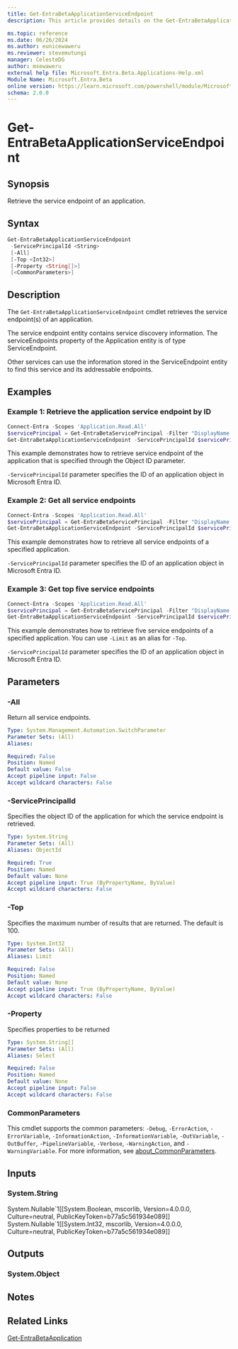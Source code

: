 ```yaml
---
title: Get-EntraBetaApplicationServiceEndpoint
description: This article provides details on the Get-EntraBetaApplicationServiceEndpoint command.

ms.topic: reference
ms.date: 06/26/2024
ms.author: eunicewaweru
ms.reviewer: stevemutungi
manager: CelesteDG
author: msewaweru
external help file: Microsoft.Entra.Beta.Applications-Help.xml
Module Name: Microsoft.Entra.Beta
online version: https://learn.microsoft.com/powershell/module/Microsoft.Entra.Beta/Get-EntraBetaApplicationServiceEndpoint
schema: 2.0.0
---
```


# Get-EntraBetaApplicationServiceEndpoint

## Synopsis

Retrieve the service endpoint of an application.

## Syntax

```powershell
Get-EntraBetaApplicationServiceEndpoint
 -ServicePrincipalId <String>
 [-All]
 [-Top <Int32>]
 [-Property <String[]>]
 [<CommonParameters>]
```

## Description

The `Get-EntraBetaApplicationServiceEndpoint` cmdlet retrieves the service endpoint(s) of an application.

The service endpoint entity contains service discovery information. The serviceEndpoints property of the Application entity is of type ServiceEndpoint.

Other services can use the information stored in the ServiceEndpoint entity to find this service and its addressable endpoints.

## Examples

### Example 1: Retrieve the application service endpoint by ID

```powershell
Connect-Entra -Scopes 'Application.Read.All'
$servicePrincipal = Get-EntraBetaServicePrincipal -Filter "DisplayName eq 'Contoso Helpdesk App'"
Get-EntraBetaApplicationServiceEndpoint -ServicePrincipalId $servicePrincipal.Id
```

This example demonstrates how to retrieve service endpoint of the application that is specified through the Object ID parameter.

`-ServicePrincipalId` parameter specifies the ID of an application object in Microsoft Entra ID.

### Example 2: Get all service endpoints

```powershell
Connect-Entra -Scopes 'Application.Read.All'
$servicePrincipal = Get-EntraBetaServicePrincipal -Filter "DisplayName eq 'Contoso Helpdesk App'"
Get-EntraBetaApplicationServiceEndpoint -ServicePrincipalId $servicePrincipal.Id -All
```

This example demonstrates how to retrieve all service endpoints of a specified application.

`-ServicePrincipalId` parameter specifies the ID of an application object in Microsoft Entra ID.

### Example 3: Get top five service endpoints

```powershell
Connect-Entra -Scopes 'Application.Read.All'
$servicePrincipal = Get-EntraBetaServicePrincipal -Filter "DisplayName eq 'Contoso Helpdesk App'"
Get-EntraBetaApplicationServiceEndpoint -ServicePrincipalId $servicePrincipal.Id -Top 5
```

This example demonstrates how to retrieve five service endpoints of a specified application. You can use `-Limit` as an alias for `-Top`.

`-ServicePrincipalId` parameter specifies the ID of an application object in Microsoft Entra ID.

## Parameters

### -All

Return all service endpoints.

```yaml
Type: System.Management.Automation.SwitchParameter
Parameter Sets: (All)
Aliases:

Required: False
Position: Named
Default value: False
Accept pipeline input: False
Accept wildcard characters: False
```

### -ServicePrincipalId

Specifies the object ID of the application for which the service endpoint is retrieved.

```yaml
Type: System.String
Parameter Sets: (All)
Aliases: ObjectId

Required: True
Position: Named
Default value: None
Accept pipeline input: True (ByPropertyName, ByValue)
Accept wildcard characters: False
```

### -Top

Specifies the maximum number of results that are returned.
The default is 100.

```yaml
Type: System.Int32
Parameter Sets: (All)
Aliases: Limit

Required: False
Position: Named
Default value: None
Accept pipeline input: True (ByPropertyName, ByValue)
Accept wildcard characters: False
```

### -Property

Specifies properties to be returned

```yaml
Type: System.String[]
Parameter Sets: (All)
Aliases: Select

Required: False
Position: Named
Default value: None
Accept pipeline input: False
Accept wildcard characters: False
```

### CommonParameters

This cmdlet supports the common parameters: `-Debug`, `-ErrorAction`, `-ErrorVariable`, `-InformationAction`, `-InformationVariable`, `-OutVariable`, `-OutBuffer`, `-PipelineVariable`, `-Verbose`, `-WarningAction`, and `-WarningVariable`. For more information, see [about_CommonParameters](https://go.microsoft.com/fwlink/?LinkID=113216).

## Inputs

### System.String

System.Nullable\`1\[\[System.Boolean, mscorlib, Version=4.0.0.0, Culture=neutral, PublicKeyToken=b77a5c561934e089\]\] System.Nullable\`1\[\[System.Int32, mscorlib, Version=4.0.0.0, Culture=neutral, PublicKeyToken=b77a5c561934e089\]\]

## Outputs

### System.Object

## Notes

## Related Links

[Get-EntraBetaApplication](Get-EntraBetaApplication.md)
